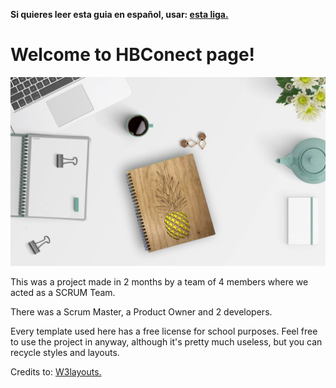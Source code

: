 <!-- Do not translate this -->
<strong> Si quieres leer esta guia en español, usar: <a href="./README-ES.md"> esta liga. </a></strong>
<!-- Do not translate this -->

# Welcome to HBConect page!

![Preview](https://raw.githubusercontent.com/hprobertos/IS/master/PAGINA%20WEB/images/img_bg_1.jpg)

This was a project made in 2 months by a team of 4 members where we acted as a SCRUM Team.

There was a Scrum Master, a Product Owner and 2 developers.

Every template used here has a free license for school purposes.
Feel free to use the project in anyway, although it's pretty much useless, but you can recycle styles and layouts.

Credits to: <a href="https://w3layouts.com/"> W3layouts. </a> 
